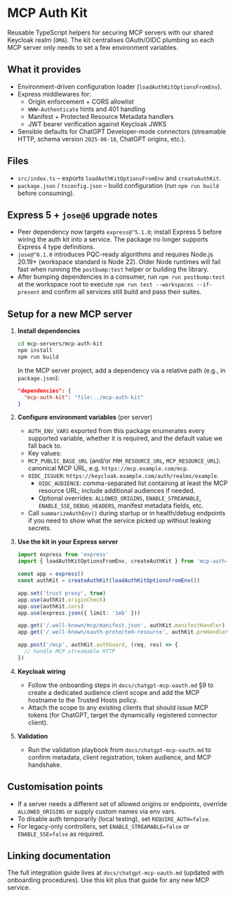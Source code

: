 # MCP Auth Kit

Reusable TypeScript helpers for securing MCP servers with our shared Keycloak realm (`OMA`). The kit centralises OAuth/OIDC plumbing so each MCP server only needs to set a few environment variables.

## What it provides

- Environment-driven configuration loader (`loadAuthKitOptionsFromEnv`).
- Express middlewares for:
  - Origin enforcement + CORS allowlist
  - `WWW-Authenticate` hints and 401 handling
  - Manifest + Protected Resource Metadata handlers
  - JWT bearer verification against Keycloak JWKS
- Sensible defaults for ChatGPT Developer-mode connectors (streamable HTTP, schema version `2025-06-18`, ChatGPT origins, etc.).

## Files

- `src/index.ts` – exports `loadAuthKitOptionsFromEnv` and `createAuthKit`.
- `package.json` / `tsconfig.json` – build configuration (run `npm run build` before consuming).

## Express 5 + `jose@6` upgrade notes

- Peer dependency now targets `express@^5.1.0`; install Express 5 before wiring the auth kit into a service. The package no longer supports Express 4 type definitions.
- `jose@^6.1.0` introduces PQC-ready algorithms and requires Node.js 20.19+ (workspace standard is Node 22). Older Node runtimes will fail fast when running the `postbump:test` helper or building the library.
- After bumping dependencies in a consumer, run `npm run postbump:test` at the workspace root to execute `npm run test --workspaces --if-present` and confirm all services still build and pass their suites.

## Setup for a new MCP server

1. **Install dependencies**
   ```bash
   cd mcp-servers/mcp-auth-kit
   npm install
   npm run build
   ```
   In the MCP server project, add a dependency via a relative path (e.g., in `package.json`):
   ```json
   "dependencies": {
     "mcp-auth-kit": "file:../mcp-auth-kit"
   }
   ```

2. **Configure environment variables** (per server)
   - `AUTH_ENV_VARS` exported from this package enumerates every supported variable, whether it is required, and the default value we fall back to.
   - Key values:
   - `MCP_PUBLIC_BASE_URL` (and/or `PRM_RESOURCE_URL`, `MCP_RESOURCE_URL`): canonical MCP URL, e.g. `https://mcp.example.com/mcp`.
   - `OIDC_ISSUER`: `https://keycloak.example.com/auth/realms/example`.
     - `OIDC_AUDIENCE`: comma-separated list containing at least the MCP resource URL; include additional audiences if needed.
     - Optional overrides: `ALLOWED_ORIGINS`, `ENABLE_STREAMABLE`, `ENABLE_SSE`, `DEBUG_HEADERS`, manifest metadata fields, etc.
   - Call `summarizeAuthEnv()` during startup or in health/debug endpoints if you need to show what the service picked up without leaking secrets.

3. **Use the kit in your Express server**
   ```ts
   import express from 'express'
   import { loadAuthKitOptionsFromEnv, createAuthKit } from 'mcp-auth-kit'

   const app = express()
   const authKit = createAuthKit(loadAuthKitOptionsFromEnv())

   app.set('trust proxy', true)
   app.use(authKit.originCheck)
   app.use(authKit.cors)
   app.use(express.json({ limit: '1mb' }))

   app.get('/.well-known/mcp/manifest.json', authKit.manifestHandler)
   app.get('/.well-known/oauth-protected-resource', authKit.prmHandler)

   app.post('/mcp', authKit.authGuard, (req, res) => {
     // handle MCP streamable HTTP
   })
   ```

4. **Keycloak wiring**
   - Follow the onboarding steps in `docs/chatgpt-mcp-oauth.md` §9 to create a dedicated audience client scope and add the MCP hostname to the Trusted Hosts policy.
   - Attach the scope to any existing clients that should issue MCP tokens (for ChatGPT, target the dynamically registered connector client).

5. **Validation**
   - Run the validation playbook from `docs/chatgpt-mcp-oauth.md` to confirm metadata, client registration, token audience, and MCP handshake.

## Customisation points

- If a server needs a different set of allowed origins or endpoints, override `ALLOWED_ORIGINS` or supply custom names via env vars.
- To disable auth temporarily (local testing), set `REQUIRE_AUTH=false`.
- For legacy-only controllers, set `ENABLE_STREAMABLE=false` or `ENABLE_SSE=false` as required.

## Linking documentation

The full integration guide lives at `docs/chatgpt-mcp-oauth.md` (updated with onboarding procedures). Use this kit plus that guide for any new MCP service.
